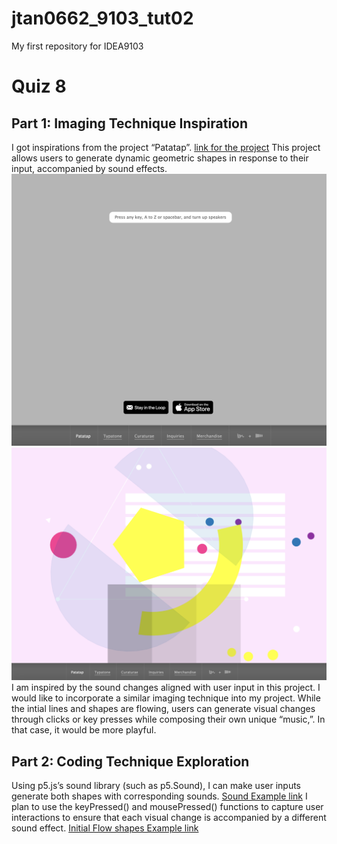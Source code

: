 # jtan0662_9103_tut02
My first repository for IDEA9103

# Quiz 8
## Part 1: Imaging Technique Inspiration
I got inspirations from the project “Patatap”.
[link for the project](https://www.patatap.com)
This project allows users to generate dynamic geometric shapes in response to their input, accompanied by sound effects.
![Initial_page](readmeImages/Initial_page.png)
![Action_page](readmeImages/Action_page.png)
I am inspired by the sound changes aligned with user input in this project. I would like to incorporate a similar imaging technique into my project. While the intial lines and shapes are flowing, users can generate visual changes through clicks or key presses while composing their own unique “music,”. In that case, it would be more playful.

## Part 2: Coding Technique Exploration
Using p5.js’s sound library (such as p5.Sound), I can make user inputs generate both shapes with corresponding sounds.
[Sound Example link](https://archive.p5js.org/reference/#/p5.SoundFile)
I plan to use the keyPressed() and mousePressed() functions to capture user interactions to ensure that each visual change is accompanied by a different sound effect.
[Initial Flow shapes Example link](https://p5js.org/examples//animation-and-variables-animation-with-events/)